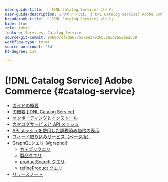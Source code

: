 ```yaml
---
user-guide-title: 「[!DNL Catalog Service] ガイド」
user-guide-description: このガイドでは、 [!DNL Catalog Service] Adobe Commerceに」
breadcrumb-title: 「[!DNL Catalog Service] ガイド」
hide: true
role: Admin
feature: Services, Catalog Service
source-git-commit: 9460d7cf2de677557ee3792665c65d2a52a52569
workflow-type: tm+mt
source-wordcount: '54'
ht-degree: 11%

---
```


# [!DNL Catalog Service] Adobe Commerce {#catalog-service}

- [ガイドの概要](guide-overview.md)
- [の概要 [!DNL Catalog Service]](overview.md)
- [オンボーディングとインストール](installation.md)
- [カタログサービスと API メッシュ](mesh.md)
- [API メッシュを使用した課税済み価格の表示](taxes.md)
- [フィード取り込みサービス（ベータ版）](feed-ingestion.md)
- GraphQLクエリ {#graphql}
   - [カテゴリクエリ](https://developer.adobe.com/commerce/services/graphql/catalog-service/categories/)
   - [製品クエリ](https://developer.adobe.com/commerce/services/graphql/catalog-service/products/)
   - [productSearch クエリ](https://developer.adobe.com/commerce/services/graphql/catalog-service/product-search/)
   - [refineProduct クエリ](https://developer.adobe.com/commerce/services/graphql/catalog-service/refine-product/)
- [リリースノート](release-notes.md)
